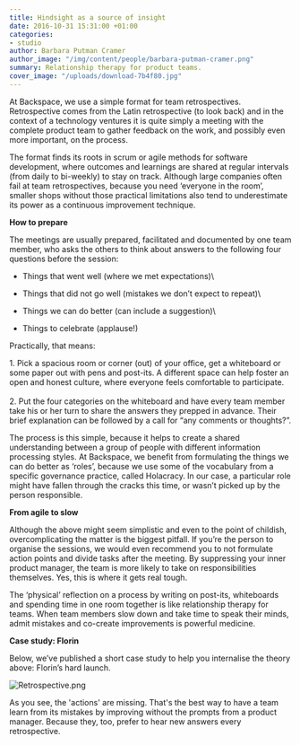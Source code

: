 ```yaml
---
title: Hindsight as a source of insight
date: 2016-10-31 15:31:00 +01:00
categories:
- studio
author: Barbara Putman Cramer
author_image: "/img/content/people/barbara-putman-cramer.png"
summary: Relationship therapy for product teams.
cover_image: "/uploads/download-7b4f80.jpg"
---
```


At Backspace, we use a simple format for team retrospectives. Retrospective comes from the Latin retrospective (to look back) and in the context of a technology ventures it is quite simply a meeting with the complete product team to gather feedback on the work, and possibly even more important, on the process.

The format finds its roots in scrum or agile methods for software development, where outcomes and learnings are shared at regular intervals (from daily to bi-weekly) to stay on track. Although large companies often fail at team retrospectives, because you need ‘everyone in the room’, smaller shops without those practical limitations also tend to underestimate its power as a continuous improvement technique.

**How to prepare**

The meetings are usually prepared, facilitated and documented by one team member, who asks the others to think about answers to the following four questions before the session:

* Things that went well (where we met expectations)\\

* Things that did not go well (mistakes we don’t expect to repeat)\\

* Things we can do better (can include a suggestion)\\

* Things to celebrate (applause!)

Practically, that means:

1\. Pick a spacious room or corner (out) of your office, get a whiteboard or some paper out with pens and post-its. A different space can help foster an open and honest culture, where everyone feels comfortable to participate.\
\
2\. Put the four categories on the whiteboard and have every team member take his or her turn to share the answers they prepped in advance. Their brief explanation can be followed by a call for “any comments or thoughts?”.

The process is this simple, because it helps to create a shared understanding between a group of people with different information processing styles. At Backspace, we benefit from formulating the things we can do better as ‘roles’, because we use some of the vocabulary from a specific governance practice, called Holacracy. In our case, a particular role might have fallen through the cracks this time, or wasn’t picked up by the person responsible.

**From agile to slow**

Although the above might seem simplistic and even to the point of childish, overcomplicating the matter is the biggest pitfall. If you’re the person to organise the sessions, we would even recommend you to not formulate action points and divide tasks after the meeting. By suppressing your inner product manager, the team is more likely to take on responsibilities themselves. Yes, this is where it gets real tough.

The ‘physical’ reflection on a process by writing on post-its, whiteboards and spending time in one room together is like relationship therapy for teams. When team members slow down and take time to speak their minds, admit mistakes and co-create improvements is powerful medicine.

**Case study: Florin**

Below, we’ve published a short case study to help you internalise the theory above: Florin’s hard launch.

![Retrospective.png](/uploads/Retrospective.png)

As you see, the 'actions' are missing. That's the best way to have a team learn from its mistakes by improving without the prompts from a product manager. Because they, too, prefer to hear new answers every retrospective.